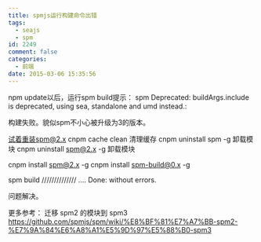 ```yaml
---
title: spmjs运行构建命令出错
tags:
  - seajs
  - spm
id: 2249
comment: false
categories:
  - 前端
date: 2015-03-06 15:35:56
---
```


npm update以后，运行spm build提示：
spm Deprecated: buildArgs.include is deprecated, using sea, standalone and umd instead.:

构建失败。貌似spm不小心被升级为3的版本。

试着重装spm@2.x
cnpm cache clean 清理缓存
cnpm uninstall spm -g 卸载模块
cnpm uninstall spm@2.x -g 卸载模块

cnpm install spm@2.x -g
cnpm install spm-build@0.x -g

spm build
//////////////
....
Done: without errors.

问题解决。

更多参考：
迁移 spm2 的模块到 spm3
https://github.com/spmjs/spm/wiki/%E8%BF%81%E7%A7%BB-spm2-%E7%9A%84%E6%A8%A1%E5%9D%97%E5%88%B0-spm3
